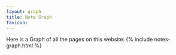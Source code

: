```yaml
---
layout: graph
title: Note Graph
favicon: 
---
```


Here is a Graph of all the pages on this website:
{% include notes-graph.html %}